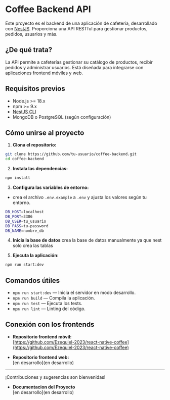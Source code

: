 # Coffee Backend API

Este proyecto es el backend de una aplicación de cafetería, desarrollado con [NestJS](https://nestjs.com/). Proporciona una API RESTful para gestionar productos, pedidos, usuarios y más.

## ¿De qué trata?

La API permite a cafeterías gestionar su catálogo de productos, recibir pedidos y administrar usuarios. Está diseñada para integrarse con aplicaciones frontend móviles y web.

## Requisitos previos

- Node.js >= 18.x
- npm >= 9.x
- [NestJS CLI](https://docs.nestjs.com/cli/overview)
- MongoDB o PostgreSQL (según configuración)

## Cómo unirse al proyecto

1. **Clona el repositorio:**

```bash
git clone https://github.com/tu-usuario/coffee-backend.git
cd coffee-backend
```

2. **Instala las dependencias:**

```bash
npm install
```

3. **Configura las variables de entorno:**

- crea el archivo `.env.example` a `.env` y ajusta los valores según tu entorno.

```bash
DB_HOST=localhost
DB_PORT=3306
DB_USER=tu_usuario
DB_PASS=tu-password
DB_NAME=nombre_db
```

4. **Inicia la base de datos**
   crea la base de datos manualmente ya que nest solo crea las tablas

5. **Ejecuta la aplicación:**

```bash
npm run start:dev
```

## Comandos útiles

- `npm run start:dev` — Inicia el servidor en modo desarrollo.
- `npm run build` — Compila la aplicación.
- `npm run test` — Ejecuta los tests.
- `npm run lint` — Linting del código.

## Conexión con los frontends

- **Repositorio frontend móvil:**  
  [https://github.com/Ezequiel-2023/react-native-coffee](https://github.com/Ezequiel-2023/react-native-coffee)

- **Repositorio frontend web:**  
  [en desarrollo](en desarrollo)

---

¡Contribuciones y sugerencias son bienvenidas!

- **Documentacion del Proyecto**  
  [en desarrollo](en desarrollo)
